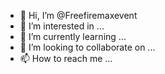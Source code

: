 - 👋 Hi, I’m @Freefiremaxevent
- 👀 I’m interested in ...
- 🌱 I’m currently learning ...
- 💞️ I’m looking to collaborate on ...
- 📫 How to reach me ...

<!---
Freefiremaxevent/Freefiremaxevent is a ✨ special ✨ repository because its `README.md` (this file) appears on your GitHub profile.
You can click the Preview link to take a look at your changes.
--->
